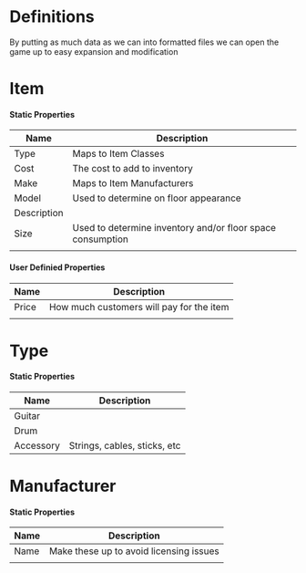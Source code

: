 # Definitions
By putting as much data as we can into formatted files we can open the game up to easy expansion and modification

# Item
#### Static Properties
|Name|Description|
|-|-|
|Type|Maps to Item Classes|
|Cost|The cost to add to inventory|
|Make|Maps to Item Manufacturers|
|Model|Used to determine on floor appearance|
|Description||
|Size|Used to determine inventory and/or floor space consumption|
|||

#### User Definied Properties
|Name|Description|
|-|-|
|Price|How much customers will pay for the item|
|||

# Type
#### Static Properties
|Name|Description|
|-|-|
|Guitar||
|Drum||
|Accessory|Strings, cables, sticks, etc|

# Manufacturer
#### Static Properties
|Name|Description|
|-|-|
|Name|Make these up to avoid licensing issues|
|||
